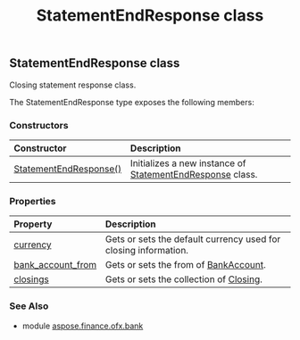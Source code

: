 ﻿---
title: StatementEndResponse class
second_title: Aspose.Finance for Python via .NET API References
description: 
type: docs
weight: 390
url: /python-net/aspose.finance.ofx.bank/statementendresponse/
is_root: false
---

## StatementEndResponse class

Closing statement response class.



The StatementEndResponse type exposes the following members:

### Constructors
| Constructor | Description |
| :- | :- |
| [StatementEndResponse()](/finance/python-net/aspose.finance.ofx.bank/statementendresponse/__init__/#) | Initializes a new instance of [StatementEndResponse](/finance/python-net/aspose.finance.ofx.bank/statementendresponse) class. |


### Properties
| Property | Description |
| :- | :- |
| [currency](/finance/python-net/aspose.finance.ofx.bank/statementendresponse/currency) | Gets or sets the default currency used for closing information. |
| [bank_account_from](/finance/python-net/aspose.finance.ofx.bank/statementendresponse/bank_account_from) | Gets or sets the from of [BankAccount](/finance/python-net/aspose.finance.ofx/bankaccount). |
| [closings](/finance/python-net/aspose.finance.ofx.bank/statementendresponse/closings) | Gets or sets the collection of [Closing](/finance/python-net/aspose.finance.ofx.bank/closing). |


### See Also

* module [aspose.finance.ofx.bank](../)
